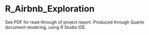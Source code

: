 # R_Airbnb_Exploration

See PDF for read-through of project report.
Produced through Quarto document rendering, using R Studio IDE.
